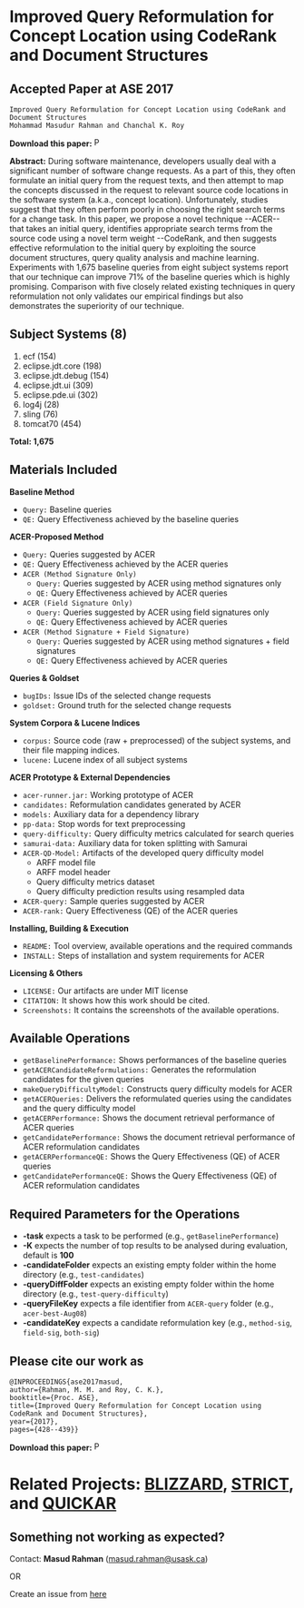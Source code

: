 


# Improved Query Reformulation for Concept Location using CodeRank and Document Structures

Accepted Paper at ASE 2017   
---------------------------------
```
Improved Query Reformulation for Concept Location using CodeRank and Document Structures
Mohammad Masudur Rahman and Chanchal K. Roy
```
**Download this paper:**  [<img src="http://homepage.usask.ca/~masud.rahman/img/pdf.png"
     alt="PDF" heigh="16px" width="16px" />](http://homepage.usask.ca/~masud.rahman/papers/masud-ASE2017-pp.pdf)

**Abstract:** During software maintenance, developers usually deal with a significant number of software change requests. 
As a part of this, they often formulate an initial query from the request texts, and then attempt to map the concepts 
discussed in the request to relevant source code locations in the software system (a.k.a., concept location). 
Unfortunately, studies suggest that they often perform poorly in choosing the right search terms for a change task. 
In this paper, we propose a novel technique --ACER-- that takes an initial query, identifies appropriate search 
terms from the source code using a novel term weight --CodeRank, and then suggests effective reformulation to the 
initial query by exploiting the source document structures, query quality analysis and machine learning. 
Experiments with 1,675 baseline queries from eight subject systems report that our technique can improve 
71% of the baseline queries which is highly promising. Comparison with five closely related existing 
techniques in query reformulation not only validates our empirical findings but also demonstrates the 
superiority of our technique.



Subject Systems (8)
-------------------------------
1. ecf (154)
2.  eclipse.jdt.core (198)
3. eclipse.jdt.debug (154)
4.  eclipse.jdt.ui (309)
5. eclipse.pde.ui (302)
6. log4j (28)
7. sling (76)
8. tomcat70 (454)
 
**Total: 1,675**

Materials Included
-----------------------------------------
**Baseline Method**
 - ```Query:``` Baseline queries
 - ```QE:``` Query Effectiveness achieved by the baseline queries

**ACER-Proposed Method**
 - ```Query:``` Queries suggested by ACER
 - ```QE:``` Query Effectiveness achieved by the ACER queries
 - ```ACER (Method Signature Only)```
     - ```Query:``` Queries suggested by ACER using method signatures only
      - ```QE:``` Query Effectiveness achieved by ACER queries
 - ```ACER (Field Signature Only)```
     - ```Query:``` Queries suggested by ACER using field signatures only 
     - ```QE:``` Query Effectiveness achieved by ACER queries
- ```ACER (Method Signature + Field Signature)```
     - ```Query:``` Queries suggested by ACER using method signatures + field signatures
     - ```QE:``` Query Effectiveness achieved by ACER queries

**Queries & Goldset**
- ```bugIDs:``` Issue IDs of the selected change requests
- ```goldset:``` Ground truth for the selected change requests

**System Corpora & Lucene Indices**
- ```corpus:``` Source code (raw + preprocessed) of the subject systems, and their file mapping indices.
- ```lucene:``` Lucene index of all subject systems

**ACER Prototype & External Dependencies**
- ```acer-runner.jar:``` Working prototype of ACER
- ```candidates:``` Reformulation candidates generated by ACER
- ```models:``` Auxiliary data for a dependency library
- ```pp-data:``` Stop words for text preprocessing
- ```query-difficulty:``` Query difficulty metrics calculated for search queries
- ```samurai-data:``` Auxiliary data for token splitting with Samurai
- ```ACER-QD-Model:``` Artifacts of the developed query difficulty model
    - ARFF model file
    - ARFF model header
    - Query difficulty metrics dataset
    - Query difficulty prediction results using resampled data
- ```ACER-query:``` Sample queries suggested by ACER 
- ```ACER-rank:``` Query Effectiveness (QE) of the ACER queries 

**Installing, Building & Execution**
- ```README:``` Tool overview, available operations and the required commands
- ```INSTALL:``` Steps of installation and system requirements for ACER

**Licensing & Others**
- ```LICENSE:``` Our artifacts are under MIT license
- ```CITATION:``` It shows how this work should be cited.
- ```Screenshots:``` It contains the screenshots of the available operations.

Available Operations
---------------------------
- ```getBaselinePerformance:``` Shows performances of the baseline queries
- ```getACERCandidateReformulations:``` Generates the reformulation candidates for the given queries 
- ```makeQueryDifficultyModel:``` Constructs query difficulty models for ACER
- ```getACERQueries:``` Delivers the reformulated queries using the candidates and the query difficulty model
- ```getACERPerformance:``` Shows the document retrieval performance of ACER queries
- ```getCandidatePerformance:``` Shows the document retrieval performance of ACER reformulation candidates
- ```getACERPerformanceQE:``` Shows the Query Effectiveness (QE) of ACER queries
- ```getCandidatePerformanceQE:``` Shows the Query Effectiveness (QE) of ACER reformulation candidates

Required Parameters for the Operations
--------------------------------------
- **-task** expects a task to be performed (e.g., ```getBaselinePerformance```)
- **-K** expects the number of top results to be analysed during evaluation, default is **100**
- **-candidateFolder** expects an existing empty folder within the home directory (e.g., ```test-candidates```)
- **-queryDiffFolder** expects an existing empty folder within the home directory (e.g., ```test-query-difficulty```)
- **-queryFileKey** expects a file identifier from ```ACER-query``` folder (e.g., ```acer-best-Aug08```)
- **-candidateKey** expects a candidate reformulation key (e.g., ```method-sig```, ```field-sig```, ```both-sig```)


## Please cite our work as

```
@INPROCEEDINGS{ase2017masud, 
author={Rahman, M. M. and Roy, C. K.}, 
booktitle={Proc. ASE}, 
title={Improved Query Reformulation for Concept Location using CodeRank and Document Structures}, 
year={2017}, 
pages={428--439}}

```
**Download this paper:**  [<img src="http://homepage.usask.ca/~masud.rahman/img/pdf.png"
     alt="PDF" heigh="16px" width="16px" />](http://homepage.usask.ca/~masud.rahman/papers/masud-ASE2017-pp.pdf)


# Related Projects: [BLIZZARD](https://github.com/masud-technope/BLIZZARD-Replication-Package-ESEC-FSE2018), [STRICT](https://github.com/masud-technope/STRICT-Replication-Package), and [QUICKAR](https://github.com/masud-technope/QUICKAR-Replication-Package-ASE2016)


## Something not working as expected?

Contact:  **Masud Rahman**  ([masud.rahman@usask.ca](mailto:masud.rahman@usask.ca))

OR

Create an issue from  [here](https://github.com/masud-technope/ACER-Replication-Package-ASE2017/issues/new)
